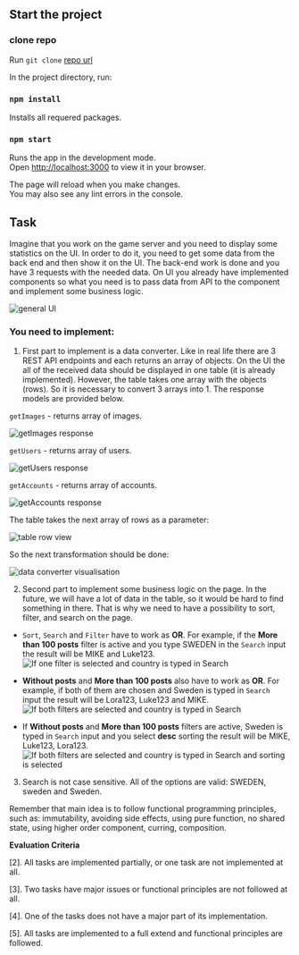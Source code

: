 ## Start the project

### clone repo

Run `git clone` [repo url](https://github.com/dianalemen/fp-hometask.git)

In the project directory, run:

### `npm install`

Installs all requered packages.

### `npm start`

Runs the app in the development mode.\
Open [http://localhost:3000](http://localhost:3000) to view it in your browser.

The page will reload when you make changes.\
You may also see any lint errors in the console.

## Task

Imagine that you work on the game server and you need to display some statistics on the UI. In order to do it, you need to get some data from the back end and then show it on the UI. 
The back-end work is done and you have 3 requests with the needed data.
On UI you already have implemented components so what you need is to pass data from API to the component and implement some business logic.

![general UI](./images/mock.png)

### You need to implement:

1) First part to implement is a data converter.
Like in real life there are 3 REST API endpoints and each returns an array of objects. On the UI the all of the received data should be displayed in one table (it is already implemented). However, the table takes one array with the objects (rows). So it is necessary to convert 3 arrays into 1. The response models ​are provided below.

`getImages` - returns array of images.

![getImages response](./images/images.png)

`getUsers` - returns array of users.

![getUsers response](./images/users.png)

`getAccounts` - returns array of accounts.

![getAccounts response](./images/accounts.png)

The table takes the next array of rows as a parameter:

![table row view](./images/rows.png)

So the next transformation should be done:

![data converter visualisation](./images/data-converter.png)

2) Second part to implement some business logic on the page.
In the future, we will have a lot of data in the table, so it would be hard to find something in there. That is why we need to have a possibility to sort, filter, and search on the page.
  - `Sort`, `Search` and `Filter` have to work as **OR**.
  For example, if the **More than 100 posts** filter is active and you type SWEDEN in the `Search` input the result will be MIKE and Luke123.
  ![If one filter is selected and country is typed in Search](./images/first-case.png)

  - **Without posts** and **More than 100 posts** also have to work as **OR**.
  For example, if both of them are chosen and Sweden is typed in `Search` input the result will be Lora123, Luke123 and MIKE.
  ![If both filters are selected and country is typed in Search](./images/second-case.png)

  - If **Without posts** and **More than 100 posts** filters are active, Sweden is typed in `Search` input and you select **desc** sorting the result will be MIKE, Luke123, Lora123.
  ![If both filters are selected and country is typed in Search and sorting is selected](./images/third-case.png)

3) Search is not case sensitive. All of the options are valid: SWEDEN, sweden and Sweden.

Remember that main idea is to follow functional programming principles, such as: 
immutability, avoiding side effects, using pure function, no shared state, using higher order component, curring, composition.

**Evaluation Criteria**

[2]. All tasks are implemented partially, or one task are not implemented at all.

[3]. Two tasks have major issues or functional principles are not followed at all.

[4]. One of the tasks does not have a major part of its implementation.

[5]. All tasks are implemented to a full extend and functional principles are followed.
